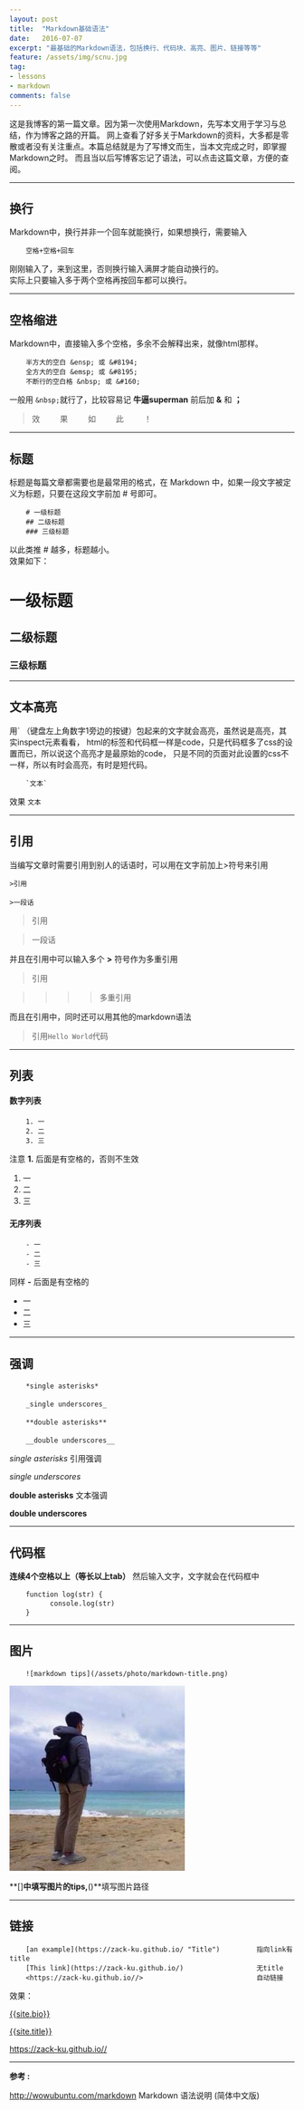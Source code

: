 ```yaml
---
layout: post
title:  "Markdown基础语法"
date:   2016-07-07
excerpt: "最基础的Markdown语法，包括换行、代码块、高亮、图片、链接等等"
feature: /assets/img/scnu.jpg
tag:
- lessons 
- markdown
comments: false
---
```


这是我博客的第一篇文章。因为第一次使用Markdown，先写本文用于学习与总结，作为博客之路的开篇。
网上查看了好多关于Markdown的资料，大多都是零散或者没有关注重点。本篇总结就是为了写博文而生，当本文完成之时，即掌握Markdown之时。
而且当以后写博客忘记了语法，可以点击这篇文章，方便的查阅。

-------------

## 换行
Markdown中，换行并非一个回车就能换行，如果想换行，需要输入   

        空格+空格+回车  
        
刚刚输入了，来到这里，否则换行输入满屏才能自动换行的。  
实际上只要输入多于两个空格再按回车都可以换行。


-------------

## 空格缩进
Markdown中，直接输入多个空格，多余不会解释出来，就像html那样。

        半方大的空白 &ensp; 或 &#8194;
        全方大的空白 &emsp; 或 &#8195;
        不断行的空白格 &nbsp; 或 &#160;

一般用 `&nbsp;`就行了，比较容易记 **牛逼superman** 前后加 **&** 和 **；**
     
>效&nbsp;&nbsp;&nbsp;&nbsp;&nbsp;&nbsp;&nbsp;&nbsp;&nbsp;果&nbsp;&nbsp;&nbsp;&nbsp;&nbsp;&nbsp;&nbsp;&nbsp;&nbsp;如&nbsp;&nbsp;&nbsp;&nbsp;&nbsp;&nbsp;&nbsp;&nbsp;&nbsp;此&nbsp;&nbsp;&nbsp;&nbsp;&nbsp;&nbsp;&nbsp;&nbsp;&nbsp;！


-------------

## 标题
标题是每篇文章都需要也是最常用的格式，在 Markdown 中，如果一段文字被定义为标题，只要在这段文字前加 # 号即可。

        # 一级标题
        ## 二级标题
        ### 三级标题

以此类推 # 越多，标题越小。  
效果如下：  
<!--![markdown title](/assets/photo/markdown-title.png)-->

# 一级标题

## 二级标题

### 三级标题

------------

## 文本高亮
用` （键盘左上角数字1旁边的按键）包起来的文字就会高亮，虽然说是高亮，其实inspect元素看看，
html的标签和代码框一样是code，只是代码框多了css的设置而已，所以说这个高亮才是最原始的code，
只是不同的页面对此设置的css不一样，所以有时会高亮，有时是短代码。

        `文本`
  
效果 `文本`

------------

## 引用
当编写文章时需要引用到别人的话语时，可以用在文字前加上>符号来引用
    
    >引用
    
    >一段话

>引用

>一段话

并且在引用中可以输入多个 **>** 符号作为多重引用

>引用  
  
>>>>多重引用

而且在引用中，同时还可以用其他的markdown语法

>引用`Hello World`代码

---------------------

## 列表
#### 数字列表

        1. 一
        2. 二
        3. 三
注意 **1.** 后面是有空格的，否则不生效

1. 一
2. 二
3. 三

#### 无序列表

        - 一
        - 二
        - 三

同样 **-** 后面是有空格的

- 一
- 二
- 三

---

## 强调
        *single asterisks*

        _single underscores_

        **double asterisks**

        __double underscores__

*single asterisks*   引用强调

_single underscores_

**double asterisks** 文本强调

__double underscores__

------------

## 代码框
**连续4个空格以上（等长以上tab）** 然后输入文字，文字就会在代码框中

        function log(str) {
              console.log(str)
        }

------------

## 图片

        ![markdown tips](/assets/photo/markdown-title.png)

 ![markdown tips](/assets/img/logo_me.jpg)

**[]**中填写图片的tips,**()**填写图片路径

------------

## 链接

        [an example](https://zack-ku.github.io/ "Title")         指向link有title
        [This link](https://zack-ku.github.io/)                  无title
        <https://zack-ku.github.io//>                            自动链接

效果：

[{{site.bio}}](https://zack-ku.github.io/ "{{site.title}}")

[{{site.title}}](https://zack-ku.github.io/)

<https://zack-ku.github.io//>

------------
**参考 :**  


<http://wowubuntu.com/markdown> Markdown 语法说明 (简体中文版)
